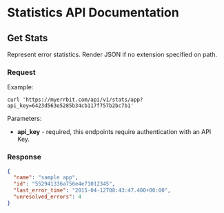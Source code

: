 # Statistics API Documentation

## Get Stats

Represent error statistics. Render JSON if no extension specified on path.

### Request

Example:

```shell
curl 'https://myerrbit.com/api/v1/stats/app?api_key=6423d563e5285b34cb117f757b2bc7b1'
```

Parameters:

- **api_key** - required, this endpoints require authentication with an API Key.

### Response

```json
{
  "name": "sample app",
  "id": "552941336a756e4e71012345",
  "last_error_time": "2015-04-12T08:43:47.480+00:00",
  "unresolved_errors": 4
}
```
